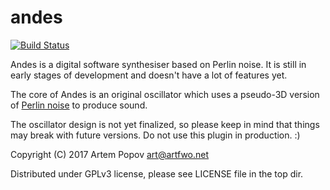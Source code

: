 # andes

[![Build Status](https://travis-ci.org/artfwo/andes.svg?branch=master)](https://travis-ci.org/artfwo/andes)

Andes is a digital software synthesiser based on Perlin noise. It is still
in early stages of development and doesn't have a lot of features yet.

The core of Andes is an original oscillator which uses a pseudo-3D version of
[Perlin noise](https://en.wikipedia.org/wiki/Perlin_noise) to produce sound.

The oscillator design is not yet finalized, so please keep in mind that
things may break with future versions. Do not use this plugin in production. :)

Copyright (C) 2017  Artem Popov <art@artfwo.net>

Distributed under GPLv3 license, please see LICENSE file in the top dir.
